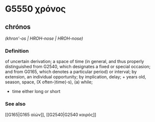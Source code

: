 # G5550 χρόνος

## chrónos

_(khron'-os | HROH-nose | HROH-nose)_

### Definition

of uncertain derivation; a space of time (in general, and thus properly distinguished from G2540, which designates a fixed or special occasion; and from G0165, which denotes a particular period) or interval; by extension, an individual opportunity; by implication, delay; + years old, season, space, (X often-)time(-s), (a) while; 

- time either long or short

### See also

[[G165|G165 αἰών]], [[G2540|G2540 καιρός]]

